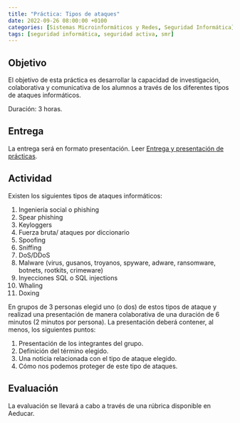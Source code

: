 ```yaml
---
title: "Práctica: Tipos de ataques"
date: 2022-09-26 08:00:00 +0100
categories: [Sistemas Microinformáticos y Redes, Seguridad Informática]
tags: [seguridad informática, seguridad activa, smr]
---
```


## Objetivo

El objetivo de esta práctica es desarrollar la capacidad de investigación, colaborativa y comunicativa de los alumnos a través de los diferentes tipos de ataques informáticos.

Duración: 3 horas.

## Entrega

La entrega será en formato presentación. Leer [Entrega y presentación de prácticas](/posts/entrega-presentacion-practicas/).

## Actividad

Existen los siguientes tipos de ataques informáticos:

1. Ingeniería social o phishing
2. Spear phishing
3. Keyloggers
4. Fuerza bruta/ ataques por diccionario
5. Spoofing
6. Sniffing
7. DoS/DDoS
8. Malware (virus, gusanos, troyanos, spyware, adware, ransomware, botnets, rootkits, crimeware)
9. Inyecciones SQL o SQL injections
10. Whaling
11. Doxing

En grupos de 3 personas elegid uno (o dos) de estos tipos de ataque y realizad una presentación de manera colaborativa de una duración de 6 minutos (2 minutos por persona). La presentación deberá contener, al menos, los siguientes puntos:

1. Presentación de los integrantes del grupo.
2. Definición del término elegido.
3. Una noticia relacionada con el tipo de ataque elegido.
4. Cómo nos podemos proteger de este tipo de ataques.

## Evaluación

La evaluación se llevará a cabo a través de una rúbrica disponible en Aeducar.
